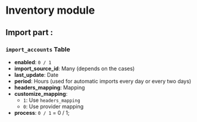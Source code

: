 # Inventory module

## Import part :

### `import_accounts` Table

- **enabled**: `0 / 1`
- **import_source_id**: Many (depends on the cases)
- **last_update**: Date
- **period**: Hours (used for automatic imports every day or every two days)
- **headers_mapping**: Mapping
- **customize_mapping**: 
  - `1`: Use `headers_mapping`
  - `0`: Use provider mapping
- **process**: `0 / 1`                     = 0 / 1;
